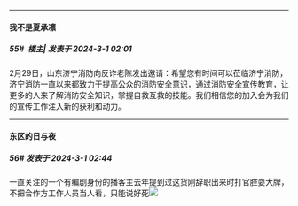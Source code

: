 ﻿
*****

####  我不是夏承凛  
##### 55#         楼主| 发表于 2024-3-1 02:01

2月29日，山东济宁消防向反诈老陈发出邀请：希望您有时间可以莅临济宁消防，济宁消防一直以来都致力于提高公众的消防安全意识，通过消防安全宣传教育，让更多的人来了解消防安全知识，掌握自救互救的技能。我们相信您的加入会为我们的宣传工作注入新的获利和动力。


*****

####  东区的日与夜  
##### 56#       发表于 2024-3-1 02:44

一直关注的一个有编剧身份的播客主去年提到过这货刚辞职出来时打官腔耍大牌，不把合作方工作人员当人看，只能说好死<img src="https://static.saraba1st.com/image/smiley/face2017/035.png" referrerpolicy="no-referrer">

